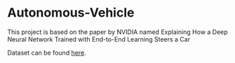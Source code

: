 # Autonomous-Vehicle
This project is based on the paper by NVIDIA named Explaining How a Deep Neural Network Trained with End-to-End Learning Steers a Car

Dataset can be found [here](https://drive.google.com/file/d/0B-KJCaaF7elleG1RbzVPZWV4Tlk/view).

